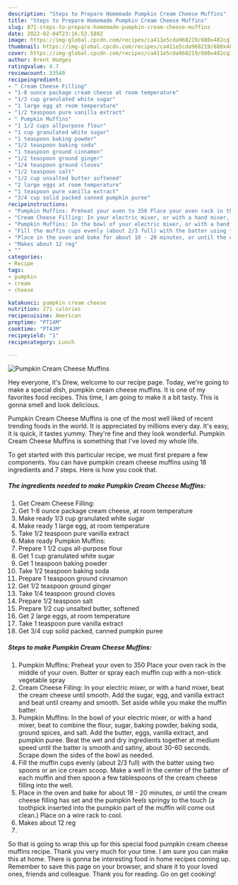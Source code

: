 ```yaml
---
description: "Steps to Prepare Homemade Pumpkin Cream Cheese Muffins"
title: "Steps to Prepare Homemade Pumpkin Cream Cheese Muffins"
slug: 871-steps-to-prepare-homemade-pumpkin-cream-cheese-muffins
date: 2022-02-04T23:16:52.588Z
image: https://img-global.cpcdn.com/recipes/ca411e5cda968219/680x482cq70/pumpkin-cream-cheese-muffins-recipe-main-photo.jpg
thumbnail: https://img-global.cpcdn.com/recipes/ca411e5cda968219/680x482cq70/pumpkin-cream-cheese-muffins-recipe-main-photo.jpg
cover: https://img-global.cpcdn.com/recipes/ca411e5cda968219/680x482cq70/pumpkin-cream-cheese-muffins-recipe-main-photo.jpg
author: Brent Hodges
ratingvalue: 4.7
reviewcount: 33549
recipeingredient:
- " Cream Cheese Filling"
- "1-8 ounce package cream cheese at room temperature"
- "1/3 cup granulated white sugar"
- "1 large egg at room temperature"
- "1/2 teaspoon pure vanilla extract"
- " Pumpkin Muffins"
- "1 1/2 cups allpurpose flour"
- "1 cup granulated white sugar"
- "1 teaspoon baking powder"
- "1/2 teaspoon baking soda"
- "1 teaspoon ground cinnamon"
- "1/2 teaspoon ground ginger"
- "1/4 teaspoon ground cloves"
- "1/2 teaspoon salt"
- "1/2 cup unsalted butter softened"
- "2 large eggs at room temperature"
- "1 teaspoon pure vanilla extract"
- "3/4 cup solid packed canned pumpkin puree"
recipeinstructions:
- "Pumpkin Muffins: Preheat your oven to 350 Place your oven rack in the middle of your oven. Butter or spray each muffin cup with a non-stick vegetable spray"
- "Cream Cheese Filling: In your electric mixer, or with a hand mixer, beat the cream cheese until smooth. Add the sugar, egg, and vanilla extract and beat until creamy and smooth. Set aside while you make the muffin batter."
- "Pumpkin Muffins: In the bowl of your electric mixer, or with a hand mixer, beat to combine the flour, sugar, baking powder, baking soda, ground spices, and salt. Add the butter, eggs, vanilla extract, and pumpkin puree. Beat the wet and dry ingredients together at medium speed until the batter is smooth and satiny, about 30-60 seconds. Scrape down the sides of the bowl as needed."
- "Fill the muffin cups evenly (about 2/3 full) with the batter using two spoons or an ice cream scoop. Make a well in the center of the batter of each muffin and then spoon a few tablespoons of the cream cheese filling into the well."
- "Place in the oven and bake for about 18 - 20 minutes, or until the cream cheese filling has set and the pumpkin feels springy to the touch (a toothpick inserted into the pumpkin part of the muffin will come out clean.) Place on a wire rack to cool."
- "Makes about 12 reg"
- ""
categories:
- Recipe
tags:
- pumpkin
- cream
- cheese

katakunci: pumpkin cream cheese 
nutrition: 271 calories
recipecuisine: American
preptime: "PT14M"
cooktime: "PT43M"
recipeyield: "1"
recipecategory: Lunch

---
```



![Pumpkin Cream Cheese Muffins](https://img-global.cpcdn.com/recipes/ca411e5cda968219/680x482cq70/pumpkin-cream-cheese-muffins-recipe-main-photo.jpg)

Hey everyone, it's Drew, welcome to our recipe page. Today, we're going to make a special dish, pumpkin cream cheese muffins. It is one of my favorites food recipes. This time, I am going to make it a bit tasty. This is gonna smell and look delicious.



Pumpkin Cream Cheese Muffins is one of the most well liked of recent trending foods in the world. It is appreciated by millions every day. It's easy, it is quick, it tastes yummy. They're fine and they look wonderful. Pumpkin Cream Cheese Muffins is something that I've loved my whole life.


To get started with this particular recipe, we must first prepare a few components. You can have pumpkin cream cheese muffins using 18 ingredients and 7 steps. Here is how you cook that.

<!--inarticleads1-->

##### The ingredients needed to make Pumpkin Cream Cheese Muffins:

1. Get  Cream Cheese Filling:
1. Get 1-8 ounce package cream cheese, at room temperature
1. Make ready 1/3 cup granulated white sugar
1. Make ready 1 large egg, at room temperature
1. Take 1/2 teaspoon pure vanilla extract
1. Make ready  Pumpkin Muffins:
1. Prepare 1 1/2 cups all-purpose flour
1. Get 1 cup granulated white sugar
1. Get 1 teaspoon baking powder
1. Take 1/2 teaspoon baking soda
1. Prepare 1 teaspoon ground cinnamon
1. Get 1/2 teaspoon ground ginger
1. Take 1/4 teaspoon ground cloves
1. Prepare 1/2 teaspoon salt
1. Prepare 1/2 cup unsalted butter, softened
1. Get 2 large eggs, at room temperature
1. Take 1 teaspoon pure vanilla extract
1. Get 3/4 cup solid packed, canned pumpkin puree




<!--inarticleads2-->

##### Steps to make Pumpkin Cream Cheese Muffins:

1. Pumpkin Muffins: Preheat your oven to 350 Place your oven rack in the middle of your oven. Butter or spray each muffin cup with a non-stick vegetable spray
1. Cream Cheese Filling: In your electric mixer, or with a hand mixer, beat the cream cheese until smooth. Add the sugar, egg, and vanilla extract and beat until creamy and smooth. Set aside while you make the muffin batter.
1. Pumpkin Muffins: In the bowl of your electric mixer, or with a hand mixer, beat to combine the flour, sugar, baking powder, baking soda, ground spices, and salt. Add the butter, eggs, vanilla extract, and pumpkin puree. Beat the wet and dry ingredients together at medium speed until the batter is smooth and satiny, about 30-60 seconds. Scrape down the sides of the bowl as needed.
1. Fill the muffin cups evenly (about 2/3 full) with the batter using two spoons or an ice cream scoop. Make a well in the center of the batter of each muffin and then spoon a few tablespoons of the cream cheese filling into the well.
1. Place in the oven and bake for about 18 - 20 minutes, or until the cream cheese filling has set and the pumpkin feels springy to the touch (a toothpick inserted into the pumpkin part of the muffin will come out clean.) Place on a wire rack to cool.
1. Makes about 12 reg
1. 




So that is going to wrap this up for this special food pumpkin cream cheese muffins recipe. Thank you very much for your time. I am sure you can make this at home. There is gonna be interesting food in home recipes coming up. Remember to save this page on your browser, and share it to your loved ones, friends and colleague. Thank you for reading. Go on get cooking!
